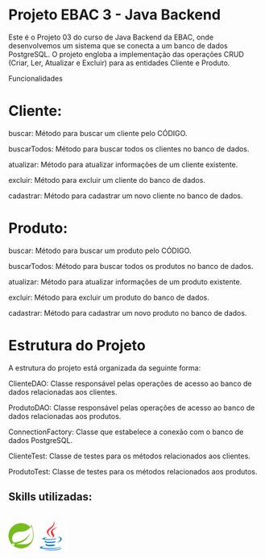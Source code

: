 # Projeto EBAC 3 - Java Backend

Este é o Projeto 03 do curso de Java Backend da EBAC, onde desenvolvemos um sistema que se conecta a um banco de dados PostgreSQL. O projeto engloba a implementação das operações CRUD (Criar, Ler, Atualizar e Excluir) para as entidades Cliente e Produto.

Funcionalidades

# Cliente:
buscar: Método para buscar um cliente pelo CÓDIGO.

buscarTodos: Método para buscar todos os clientes no banco de dados.

atualizar: Método para atualizar informações de um cliente existente.

excluir: Método para excluir um cliente do banco de dados.

cadastrar: Método para cadastrar um novo cliente no banco de dados.

# Produto:
buscar: Método para buscar um produto pelo CÓDIGO.

buscarTodos: Método para buscar todos os produtos no banco de dados.

atualizar: Método para atualizar informações de um produto existente.

excluir: Método para excluir um produto do banco de dados.

cadastrar: Método para cadastrar um novo produto no banco de dados.

# Estrutura do Projeto
A estrutura do projeto está organizada da seguinte forma:

ClienteDAO: Classe responsável pelas operações de acesso ao banco de dados relacionadas aos clientes.

ProdutoDAO: Classe responsável pelas operações de acesso ao banco de dados relacionadas aos produtos.

ConnectionFactory: Classe que estabelece a conexão com o banco de dados PostgreSQL.

ClienteTest: Classe de testes para os métodos relacionados aos clientes.

ProdutoTest: Classe de testes para os métodos relacionados aos produtos.

## Skills utilizadas:
<div style="display: inline_block"><br>
   <img align="center" alt="Spring" height="50" width="50" src="https://raw.githubusercontent.com/devicons/devicon/master/icons/spring/spring-original.svg">
  <img align="center" alt="Spring" height="60" width="60" src="https://raw.githubusercontent.com/devicons/devicon/master/icons/java/java-original.svg">
